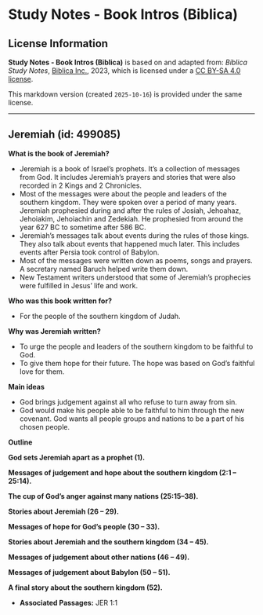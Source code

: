 # Study Notes - Book Intros (Biblica)

## License Information

**Study Notes - Book Intros (Biblica)** is based on and adapted from: _Biblica Study Notes_, [Biblica Inc.](https://www.biblica.com/), 2023, which is licensed under a [CC BY-SA 4.0 license](https://creativecommons.org/licenses/by-sa/4.0/legalcode.en).

This markdown version (created `2025-10-16`) is provided under the same license.



--------------------------------

## Jeremiah (id: 499085)

**What is the book of Jeremiah?**

* Jeremiah is a book of Israel’s prophets. It’s a collection of messages from God. It includes Jeremiah’s prayers and stories that were also recorded in 2 Kings and 2 Chronicles.
* Most of the messages were about the people and leaders of the southern kingdom. They were spoken over a period of many years. Jeremiah prophesied during and after the rules of Josiah, Jehoahaz, Jehoiakim, Jehoiachin and Zedekiah. He prophesied from around the year 627 BC to sometime after 586 BC.
* Jeremiah’s messages talk about events during the rules of those kings. They also talk about events that happened much later. This includes events after Persia took control of Babylon.
* Most of the messages were written down as poems, songs and prayers. A secretary named Baruch helped write them down.
* New Testament writers understood that some of Jeremiah’s prophecies were fulfilled in Jesus’ life and work.

**Who was this book written for?**

* For the people of the southern kingdom of Judah.

**Why was Jeremiah written?**

* To urge the people and leaders of the southern kingdom to be faithful to God.
* To give them hope for their future. The hope was based on God’s faithful love for them.

**Main ideas**

* God brings judgement against all who refuse to turn away from sin.
* God would make his people able to be faithful to him through the new covenant. God wants all people groups and nations to be a part of his chosen people.

**Outline**

**God sets Jeremiah apart as a prophet (1\).**

**Messages of judgement and hope about the southern kingdom (2:1 – 25:14\).**

**The cup of God’s anger against many nations (25:15–38\).**

**Stories about Jeremiah (26 – 29\).**

**Messages of hope for God’s people (30 ­– 33\).**

**Stories about Jeremiah and the southern kingdom (34 – 45\).**

**Messages of judgement about other nations (46 – 49\).**

**Messages of judgement about Babylon (50 – 51\).**

**A final story about the southern kingdom (52\).**

* **Associated Passages:** JER 1:1


